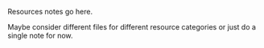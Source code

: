 Resources notes go here.

Maybe consider different files for different resource categories or just do a single note for now.
